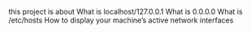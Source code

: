 this project is about What is localhost/127.0.0.1
What is 0.0.0.0
What is /etc/hosts
How to display your machine’s active network interfaces
